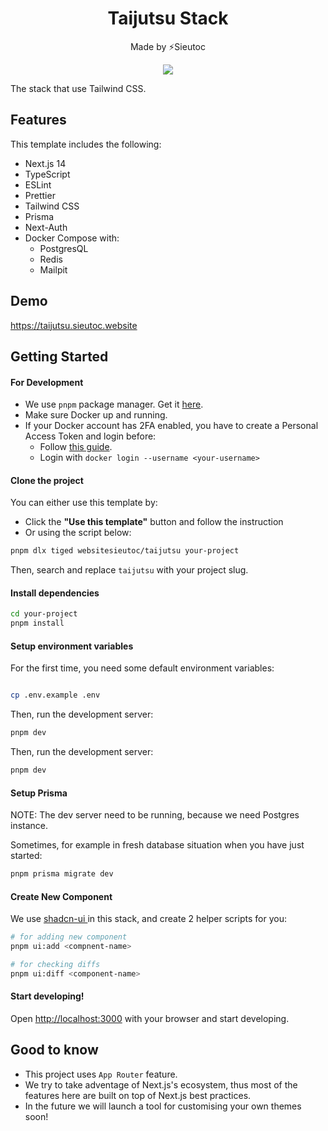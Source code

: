 <h1 align="center">Taijutsu Stack</h1>

<p align="center">Made by ⚡Sieutoc</p>

<p align="center" width="100%">
    <img src="https://i.imgflip.com/8cdo87.jpg" />
</p>

The stack that use Tailwind CSS.

## Features

This template includes the following:

- Next.js 14
- TypeScript
- ESLint
- Prettier
- Tailwind CSS
- Prisma
- Next-Auth
- Docker Compose with:
    - PostgresQL
    - Redis
    - Mailpit

## Demo

https://taijutsu.sieutoc.website

## Getting Started

#### For Development

- We use `pnpm` package manager. Get it [here](https://pnpm.io/installation).
- Make sure Docker up and running.
- If your Docker account has 2FA enabled, you have to create a Personal Access Token and login before:
    - Follow [this guide](https://docs.docker.com/docker-hub/access-tokens/).
    - Login with `docker login --username <your-username>`

#### Clone the project

You can either use this template by:

- Click the **"Use this template"** button and follow the instruction
- Or using the script below:

```bash
pnpm dlx tiged websitesieutoc/taijutsu your-project
```

Then, search and replace `taijutsu` with your project slug.

#### Install dependencies

```bash
cd your-project
pnpm install
```

#### Setup environment variables

For the first time, you need some default environment variables:

```bash

cp .env.example .env
```

Then, run the development server:

```bash
pnpm dev
```

Then, run the development server:

```bash
pnpm dev
```

#### Setup Prisma

NOTE: The dev server need to be running, because we need Postgres instance.

Sometimes, for example in fresh database situation when you have just started:

```bash
pnpm prisma migrate dev
```

#### Create New Component

We use [ shadcn-ui ](https://ui.shadcn.com/) in this stack, and create 2 helper scripts for you:

```bash
# for adding new component
pnpm ui:add <compnent-name>

# for checking diffs
pnpm ui:diff <component-name>
```

#### Start developing!

Open [http://localhost:3000](http://localhost:3000) with your browser and start developing.

## Good to know

- This project uses `App Router` feature.
- We try to take adventage of Next.js's ecosystem, thus most of the features here are built on top of Next.js best practices.
- In the future we will launch a tool for customising your own themes soon!
